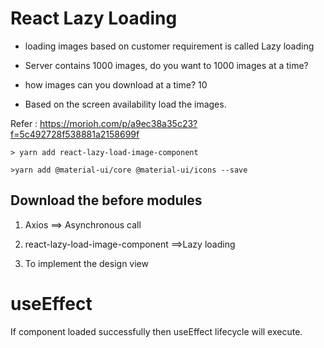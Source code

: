 # React Lazy Loading

- loading images based on customer requirement is called Lazy loading

- Server contains 1000 images, do you want to 1000 images at a time?

- how images can you download at a time? 10

- Based on the screen availability load the images.

Refer : https://morioh.com/p/a9ec38a35c23?f=5c492728f538881a2158699f

    > yarn add react-lazy-load-image-component

    >yarn add @material-ui/core @material-ui/icons --save

## Download the before modules

1. Axios ==> Asynchronous call

2. react-lazy-load-image-component ==>Lazy loading

3. To implement the design view

# useEffect

If component loaded successfully then useEffect lifecycle will execute.
